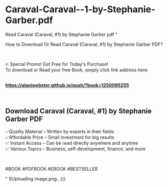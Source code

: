 # Caraval-Caraval--1-by-Stephanie-Garber.pdf
Read Caraval (Caraval, #1) by Stephanie Garber pdf
"<p>How to Download Or Read Caraval (Caraval, #1) by Stephanie Garber PDF?</p>
<p>&nbsp;</p>
<p>&#128293;  Special Promo! Get Free for Today's Purchase!<br />To download or Read your free Book, simply click link address here:&nbsp;<br />&nbsp;</p>
<p><a href=""https://alaniwebster.github.io/push/?book=1250095255""><strong>https://alaniwebster.github.io/push/?book=1250095255</strong></a></p>
<p>&nbsp;</p>
<h2>Download Caraval (Caraval, #1) by Stephanie Garber PDF</h2>
<p>&#x2705;Quality Material &ndash; Written by experts in their fields<br />&#x2705;Affordable Price &ndash; Small investment for big results<br />&#x2705; Instant Access &ndash; Can be read directly anywhere and anytime<br />&#x2705; Various Topics &ndash; Business, self-development, finance, and more</p>
<p>&nbsp;</p>
<p>#BOOK #PDFBOOK #EBOOK #BESTSELLER</p>
"
![Uploading image.png…]()
